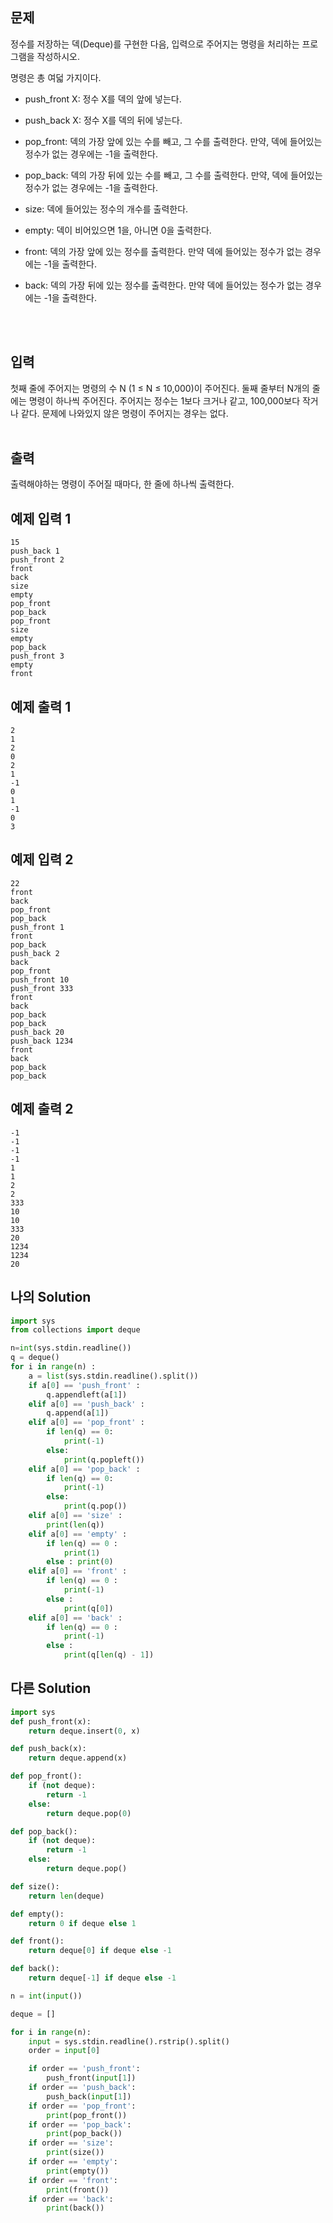 ## 문제

정수를 저장하는 덱(Deque)를 구현한 다음, 입력으로 주어지는 명령을 처리하는 프로그램을 작성하시오.

명령은 총 여덟 가지이다.

- push_front X: 정수 X를 덱의 앞에 넣는다.
- push_back X: 정수 X를 덱의 뒤에 넣는다.
- pop_front: 덱의 가장 앞에 있는 수를 빼고, 그 수를 출력한다. 만약, 덱에 들어있는 정수가 없는 경우에는 -1을 출력한다.
- pop_back: 덱의 가장 뒤에 있는 수를 빼고, 그 수를 출력한다. 만약, 덱에 들어있는 정수가 없는 경우에는 -1을 출력한다.
- size: 덱에 들어있는 정수의 개수를 출력한다.
- empty: 덱이 비어있으면 1을, 아니면 0을 출력한다.
- front: 덱의 가장 앞에 있는 정수를 출력한다. 만약 덱에 들어있는 정수가 없는 경우에는 -1을 출력한다.
- back: 덱의 가장 뒤에 있는 정수를 출력한다. 만약 덱에 들어있는 정수가 없는 경우에는 -1을 출력한다.

  <br/>
  <br/>

## 입력

첫째 줄에 주어지는 명령의 수 N (1 ≤ N ≤ 10,000)이 주어진다. 둘째 줄부터 N개의 줄에는 명령이 하나씩 주어진다. 주어지는 정수는 1보다 크거나 같고, 100,000보다 작거나 같다. 문제에 나와있지 않은 명령이 주어지는 경우는 없다.
<br/>
<br/>

## 출력

출력해야하는 명령이 주어질 때마다, 한 줄에 하나씩 출력한다.

## 예제 입력 1

```
15
push_back 1
push_front 2
front
back
size
empty
pop_front
pop_back
pop_front
size
empty
pop_back
push_front 3
empty
front
```

## 예제 출력 1

```
2
1
2
0
2
1
-1
0
1
-1
0
3
```

## 예제 입력 2

```
22
front
back
pop_front
pop_back
push_front 1
front
pop_back
push_back 2
back
pop_front
push_front 10
push_front 333
front
back
pop_back
pop_back
push_back 20
push_back 1234
front
back
pop_back
pop_back
```

## 예제 출력 2

```
-1
-1
-1
-1
1
1
2
2
333
10
10
333
20
1234
1234
20
```

## 나의 Solution

```python
import sys
from collections import deque

n=int(sys.stdin.readline())
q = deque()
for i in range(n) :
    a = list(sys.stdin.readline().split())
    if a[0] == 'push_front' :
        q.appendleft(a[1])
    elif a[0] == 'push_back' :
        q.append(a[1])
    elif a[0] == 'pop_front' :
        if len(q) == 0:
            print(-1)
        else:
            print(q.popleft())
    elif a[0] == 'pop_back' :
        if len(q) == 0:
            print(-1)
        else:
            print(q.pop())
    elif a[0] == 'size' :
        print(len(q))
    elif a[0] == 'empty' :
        if len(q) == 0 :
            print(1)
        else : print(0)
    elif a[0] == 'front' :
        if len(q) == 0 :
            print(-1)
        else :
            print(q[0])
    elif a[0] == 'back' :
        if len(q) == 0 :
            print(-1)
        else :
            print(q[len(q) - 1])

```

## 다른 Solution

```python
import sys
def push_front(x):
    return deque.insert(0, x)

def push_back(x):
    return deque.append(x)

def pop_front():
    if (not deque):
        return -1
    else:
        return deque.pop(0)

def pop_back():
    if (not deque):
        return -1
    else:
        return deque.pop()

def size():
    return len(deque)

def empty():
    return 0 if deque else 1

def front():
    return deque[0] if deque else -1

def back():
    return deque[-1] if deque else -1

n = int(input())

deque = []

for i in range(n):
    input = sys.stdin.readline().rstrip().split()
    order = input[0]

    if order == 'push_front':
        push_front(input[1])
    if order == 'push_back':
        push_back(input[1])
    if order == 'pop_front':
        print(pop_front())
    if order == 'pop_back':
        print(pop_back())
    if order == 'size':
        print(size())
    if order == 'empty':
        print(empty())
    if order == 'front':
        print(front())
    if order == 'back':
        print(back())
```
